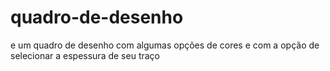 # quadro-de-desenho
e um quadro de desenho com algumas opções de cores  e com a opção de selecionar a espessura de seu traço
